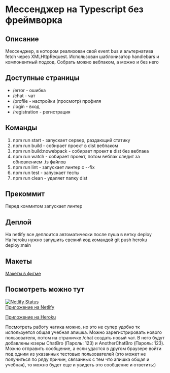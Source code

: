 # Мессенджер на Typescript без фреймворка


## Описание
Мессенджер, в котором реализован свой event bus и альтернатива fetch через XMLHttpRequest. Использован шаблонизатор handlebars и компонентный подход. Собрать можно вебпаком, а можно и без него

## Доступные страницы
* /error - ошибка
* /chat - чат
* /profile - настройки (просмотр) профиля
* /login - вход
* /registration - регистрация

## Команды
1. npm run start - запускает сервер, раздающий статику
2. npm run build - собирает проект в dist вебпаком
3. npm run build:nowebpack - собирает проект в dist без вебпака
4. npm run watch - собирает проект, потом вебпак следит за обновлением .ts файлов
5. npm run lint - запускает линтер с --fix
6. npm run test - запускает тесты
7. npm run clean - удаляет папку dist

## Прекоммит
Перед коммитом запускает линтер

## Деплой
На netlify все деплоится автоматически после пуша в ветку deploy  
На heroku нужно запушить свежий код командой git push heroku deploy:main

## Макеты
[Макеты в фигме](https://www.figma.com/file/w7dws8hp8JghA6RPqOXwPZ/Chat?node-id=0%3A1)

## Посмотреть можно тут

[![Netlify Status](https://api.netlify.com/api/v1/badges/f5354633-b55f-4899-adcb-100b7fcb2bc2/deploy-status)](https://app.netlify.com/sites/naughty-saha-b231df/deploys)  
[Приложение на Netlify](https://naughty-saha-b231df.netlify.app/)  

[Приложение на Heroku](https://my-application-ypraktikum.herokuapp.com/)

Посмотреть работу чатика можно, но это не супер удобно тк используется общая учебная апишка. Можно зарегистрировать нового пользователя, потом на страничке /chat создать новый чат. В него будут добавлены юзеры ChatBro (Пароль: 123) и AnotherChatBro (Пароль: 123). Можно отправить сообщение, а если удастся в другом браузере войти под одним из указанных тестовых пользователей (это может не получиться по ряду причин, связанных с тем что апишка общая и учебная), то можно будет еще и увидеть это сообщение и ответить:)
